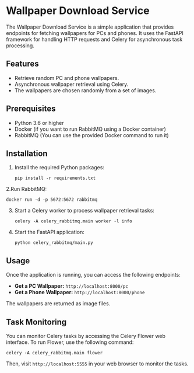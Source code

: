 # Wallpaper Download Service

The Wallpaper Download Service is a simple application that provides endpoints for fetching wallpapers for PCs and phones. It uses the FastAPI framework for handling HTTP requests and Celery for asynchronous task processing.

## Features

- Retrieve random PC and phone wallpapers.
- Asynchronous wallpaper retrieval using Celery.
- The wallpapers are chosen randomly from a set of images.

## Prerequisites

- Python 3.6 or higher
- Docker (if you want to run RabbitMQ using a Docker container)
- RabbitMQ (You can use the provided Docker command to run it)

## Installation

1. Install the required Python packages:

   ```shell
   pip install -r requirements.txt
   ```

2.Run RabbitMQ:

   ```shell
   docker run -d -p 5672:5672 rabbitmq
   ```

3. Start a Celery worker to process wallpaper retrieval tasks:

   ```shell
   celery -A celery_rabbitmq.main worker -l info
   ```

4. Start the FastAPI application:

   ```shell
   python celery_rabbitmq/main.py
   ```

## Usage

Once the application is running, you can access the following endpoints:

- **Get a PC Wallpaper:** `http://localhost:8000/pc`
- **Get a Phone Wallpaper:** `http://localhost:8000/phone`

The wallpapers are returned as image files.

## Task Monitoring

You can monitor Celery tasks by accessing the Celery Flower web interface. To run Flower, use the following command:

```shell
celery -A celery_rabbitmq.main flower
```

Then, visit `http://localhost:5555` in your web browser to monitor the tasks.
